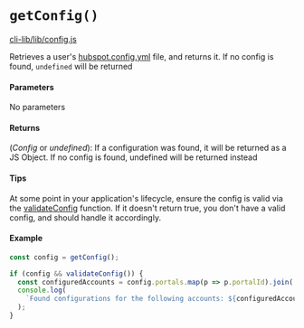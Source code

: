 # `getConfig()`

[cli-lib/lib/config.js](https://github.com/HubSpot/hubspot-cli/blob/master/packages/cli-lib/lib/config.js)

Retrieves a user's [hubspot.config.yml](../../HubspotConfigFile.md) file, and returns it. If no config is found, `undefined` will be returned

#### Parameters

No parameters

#### Returns

(_Config_ or _undefined_): If a configuration was found, it will be returned as a JS Object. If no config is found, undefined will be returned instead

#### Tips

At some point in your application's lifecycle, ensure the config is valid via the [validateConfig](./validateConfig.md) function. If it doesn't return true, you don't have a valid config, and should handle it accordingly.

#### Example

```js
const config = getConfig();

if (config && validateConfig()) {
  const configuredAccounts = config.portals.map(p => p.portalId).join(', ');
  console.log(
    `Found configurations for the following accounts: ${configuredAccounts}`
  );
}
```
